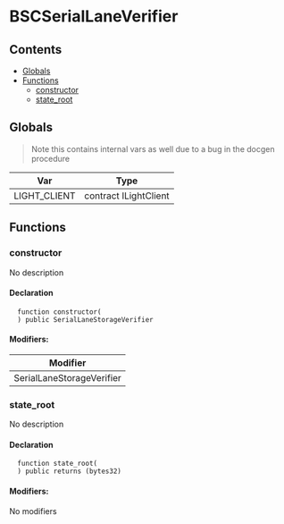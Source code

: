 # BSCSerialLaneVerifier





## Contents
<!-- START doctoc generated TOC please keep comment here to allow auto update -->
<!-- DON'T EDIT THIS SECTION, INSTEAD RE-RUN doctoc TO UPDATE -->

- [Globals](#globals)
- [Functions](#functions)
  - [constructor](#constructor)
  - [state_root](#state_root)

<!-- END doctoc generated TOC please keep comment here to allow auto update -->

## Globals

> Note this contains internal vars as well due to a bug in the docgen procedure

| Var | Type |
| --- | --- |
| LIGHT_CLIENT | contract ILightClient |



## Functions

### constructor
No description


#### Declaration
```solidity
  function constructor(
  ) public SerialLaneStorageVerifier
```

#### Modifiers:
| Modifier |
| --- |
| SerialLaneStorageVerifier |



### state_root
No description


#### Declaration
```solidity
  function state_root(
  ) public returns (bytes32)
```

#### Modifiers:
No modifiers





